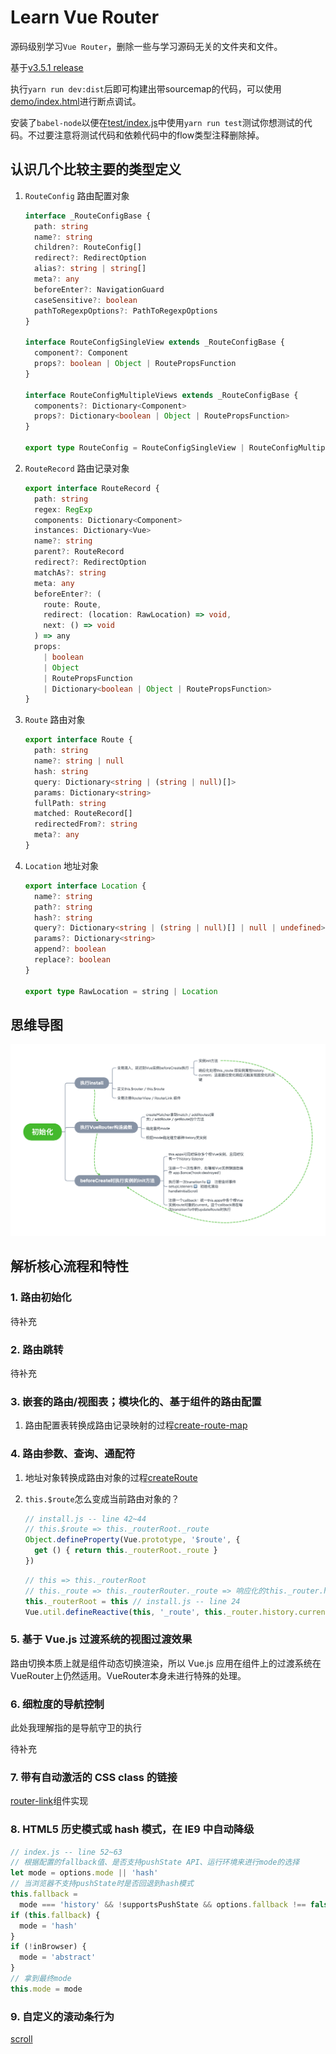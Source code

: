 # Learn Vue Router

源码级别学习`Vue Router`，删除一些与学习源码无关的文件夹和文件。

基于[v3.5.1 release](https://github.com/vuejs/vue-router/tree/v3.5.1)

执行`yarn run dev:dist`后即可构建出带sourcemap的代码，可以使用[demo/index.html](./demo/index.html)进行断点调试。

安装了`babel-node`以便在[test/index.js](./test/index.js)中使用`yarn run test`测试你想测试的代码。不过要注意将测试代码和依赖代码中的flow类型注释删除掉。

## 认识几个比较主要的类型定义

1. `RouteConfig` 路由配置对象

   ```typescript
   interface _RouteConfigBase {
     path: string
     name?: string
     children?: RouteConfig[]
     redirect?: RedirectOption
     alias?: string | string[]
     meta?: any
     beforeEnter?: NavigationGuard
     caseSensitive?: boolean
     pathToRegexpOptions?: PathToRegexpOptions
   }
   
   interface RouteConfigSingleView extends _RouteConfigBase {
     component?: Component
     props?: boolean | Object | RoutePropsFunction
   }
   
   interface RouteConfigMultipleViews extends _RouteConfigBase {
     components?: Dictionary<Component>
     props?: Dictionary<boolean | Object | RoutePropsFunction>
   }
   
   export type RouteConfig = RouteConfigSingleView | RouteConfigMultipleViews
   ```

   

2. `RouteRecord` 路由记录对象

   ```typescript
   export interface RouteRecord {
     path: string
     regex: RegExp
     components: Dictionary<Component>
     instances: Dictionary<Vue>
     name?: string
     parent?: RouteRecord
     redirect?: RedirectOption
     matchAs?: string
     meta: any
     beforeEnter?: (
       route: Route,
       redirect: (location: RawLocation) => void,
       next: () => void
     ) => any
     props:
       | boolean
       | Object
       | RoutePropsFunction
       | Dictionary<boolean | Object | RoutePropsFunction>
   }
   ```

   

3. `Route`  路由对象

   ```typescript
   export interface Route {
     path: string
     name?: string | null
     hash: string
     query: Dictionary<string | (string | null)[]>
     params: Dictionary<string>
     fullPath: string
     matched: RouteRecord[]
     redirectedFrom?: string
     meta?: any
   }
   ```

   

4. `Location` 地址对象

   ```typescript
   export interface Location {
     name?: string
     path?: string
     hash?: string
     query?: Dictionary<string | (string | null)[] | null | undefined>
     params?: Dictionary<string>
     append?: boolean
     replace?: boolean
   }
     
   export type RawLocation = string | Location
   ```

## 思维导图

![初始化](./初始化过程.png)

## 解析核心流程和特性

### 1. 路由初始化

待补充

### 2. 路由跳转

待补充

### 3. 嵌套的路由/视图表；模块化的、基于组件的路由配置

1. 路由配置表转换成路由记录映射的过程[create-route-map](./src/create-route-map.js)

### 4. 路由参数、查询、通配符

1. 地址对象转换成路由对象的过程[createRoute](./src/util/route.js)

2. `this.$route`怎么变成当前路由对象的？

   ```javascript
   // install.js -- line 42~44
   // this.$route => this._routerRoot._route
   Object.defineProperty(Vue.prototype, '$route', {
     get () { return this._routerRoot._route }
   })
   ```
   
   ```javascript
   // this => this._routerRoot
   // this._route => this._routerRouter._route => 响应化的this._router.history.current
   this._routerRoot = this // install.js -- line 24
   Vue.util.defineReactive(this, '_route', this._router.history.current) // install.js -- line 27
   ```

### 5. 基于 Vue.js 过渡系统的视图过渡效果

路由切换本质上就是组件动态切换渲染，所以 Vue.js 应用在组件上的过渡系统在VueRouter上仍然适用。VueRouter本身未进行特殊的处理。

### 6. 细粒度的导航控制

此处我理解指的是导航守卫的执行

待补充

### 7. 带有自动激活的 CSS class 的链接

[router-link](./src/components/link.js)组件实现

### 8. HTML5 历史模式或 hash 模式，在 IE9 中自动降级

```javascript
// index.js -- line 52~63
// 根据配置的fallback值、是否支持pushState API、运行环境来进行mode的选择
let mode = options.mode || 'hash'
// 当浏览器不支持pushState时是否回退到hash模式
this.fallback =
  mode === 'history' && !supportsPushState && options.fallback !== false
if (this.fallback) {
  mode = 'hash'
}
if (!inBrowser) {
  mode = 'abstract'
}
// 拿到最终mode
this.mode = mode
```

### 9. 自定义的滚动条行为

[scroll](./src/util/scroll.js)